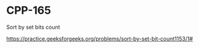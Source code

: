 # CPP-165
Sort by set bits count




https://practice.geeksforgeeks.org/problems/sort-by-set-bit-count1153/1#
